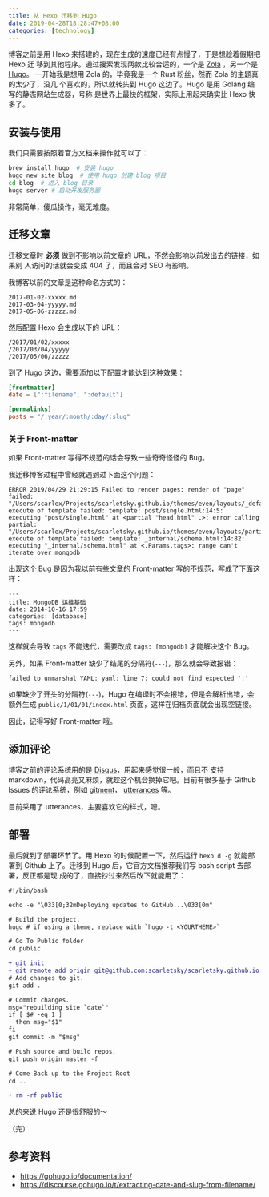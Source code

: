 ```yaml
---
title: 从 Hexo 迁移到 Hugo
date: 2019-04-28T18:28:47+08:00
categories: [technology]
---
```



博客之前是用 Hexo 来搭建的，现在生成的速度已经有点慢了，于是想趁着假期把 Hexo 迁
移到其他程序。通过搜索发现两款比较合适的，一个是 [Zola](https://github.com/getzola/zola) ，另一个是 [Hugo](https://github.com/gohugoio/hugo)。
一开始我是想用 Zola 的，毕竟我是一个 Rust 粉丝，然而 Zola 的主题真的太少了，没几
个喜欢的，所以就转头到 Hugo 这边了。Hugo 是用 Golang 编写的静态网站生成器，号称
是世界上最快的框架，实际上用起来确实比 Hexo 快多了。


## 安装与使用

我们只需要按照着官方文档来操作就可以了：

```bash
brew install hugo  # 安装 hugo
hugo new site blog  # 使用 hugo 创建 blog 项目
cd blog  # 进入 blog 目录
hugo server # 启动开发服务器
```

非常简单，傻瓜操作，毫无难度。


## 迁移文章

迁移文章时 **必须** 做到不影响以前文章的 URL，不然会影响以前发出去的链接，如果别
人访问的话就会变成 404 了，而且会对 SEO 有影响。

我博客以前的文章是这种命名方式的：

```text
2017-01-02-xxxxx.md
2017-03-04-yyyyy.md
2017-05-06-zzzzz.md
```

然后配置 Hexo 会生成以下的 URL：

```text
/2017/01/02/xxxxx
/2017/03/04/yyyyy
/2017/05/06/zzzzz
```

到了 Hugo 这边，需要添加以下配置才能达到这种效果：

```toml
[frontmatter]
date = [":filename", ":default"]

[permalinks]
posts = "/:year/:month/:day/:slug"
```

### 关于 Front-matter

如果 Front-matter 写得不规范的话会导致一些奇奇怪怪的 Bug。

我迁移博客过程中曾经就遇到过下面这个问题：

```
ERROR 2019/04/29 21:29:15 Failed to render pages: render of "page" failed:
"/Users/scarlex/Projects/scarletsky.github.io/themes/even/layouts/_default/baseof.html:14:82":
execute of template failed: template: post/single.html:14:5:
executing "post/single.html" at <partial "head.html" .>: error calling partial:
"/Users/scarlex/Projects/scarletsky.github.io/themes/even/layouts/partials/head.html:14:82":
execute of template failed: template: _internal/schema.html:14:82:
executing "_internal/schema.html" at <.Params.tags>: range can't iterate over mongodb
```

出现这个 Bug 是因为我以前有些文章的 Front-matter 写的不规范，写成了下面这样：

```
---
title: MongoDB 运维基础
date: 2014-10-16 17:59
categories: [database]
tags: mongodb
---
```

这样就会导致 `tags` 不能迭代，需要改成 `tags: [mongodb]` 才能解决这个 Bug。

另外，如果 Front-matter 缺少了结尾的分隔符(`---`)，那么就会导致报错：

```
failed to unmarshal YAML: yaml: line 7: could not find expected ':'
```

如果缺少了开头的分隔符(`---`)，Hugo 在编译时不会报错，但是会解析出错，会额外生成
`public/1/01/01/index.html` 页面，这样在归档页面就会出现空链接。

因此，记得写好 Front-matter 哦。


## 添加评论

博客之前的评论系统用的是 [Disqus](https://disqus.com/)，用起来感觉很一般，而且不
支持 markdown，代码高亮又麻烦，就趁这个机会换掉它吧。目前有很多基于 Github
Issues 的评论系统，例如 [gitment](https://github.com/imsun/gitment)，
[utterances](https://github.com/utterance/utterances) 等。

目前采用了 utterances，主要喜欢它的样式，嗯。


## 部署

最后就到了部署环节了。用 Hexo 的时候配置一下，然后运行 `hexo d -g` 就能部署到
Github 上了。迁移到 Hugo 后，它官方文档推荐我们写 bash script 去部署，反正都是现
成的了，直接抄过来然后改下就能用了：

```diff
#!/bin/bash

echo -e "\033[0;32mDeploying updates to GitHub...\033[0m"

# Build the project.
hugo # if using a theme, replace with `hugo -t <YOURTHEME>`

# Go To Public folder
cd public

+ git init
+ git remote add origin git@github.com:scarletsky/scarletsky.github.io.git
# Add changes to git.
git add .

# Commit changes.
msg="rebuilding site `date`"
if [ $# -eq 1 ]
  then msg="$1"
fi
git commit -m "$msg"

# Push source and build repos.
git push origin master -f

# Come Back up to the Project Root
cd ..

+ rm -rf public
```

总的来说 Hugo 还是很舒服的～

（完）


## 参考资料

- https://gohugo.io/documentation/
- https://discourse.gohugo.io/t/extracting-date-and-slug-from-filename/
